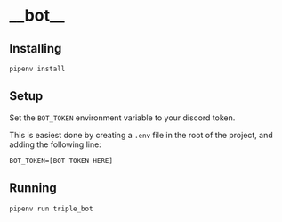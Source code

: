 # \_\_bot\_\_

## Installing

`pipenv install`

## Setup

Set the `BOT_TOKEN` environment variable to your discord token.

This is easiest done by creating a `.env` file in the root of the project, and adding the following line:

```
BOT_TOKEN=[BOT TOKEN HERE]
```

## Running

`pipenv run triple_bot`
